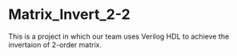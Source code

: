 # Matrix_Invert_2-2
This is a project in which our team uses Verilog HDL to achieve the invertaion of 2-order matrix.
